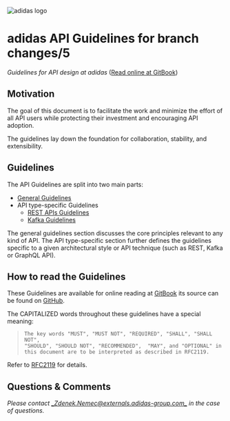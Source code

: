 ![adidas logo](https://adidas-group.gitbooks.io/api-guidelines/content/assets/adidas-logo.svg)

# adidas API Guidelines for branch changes/5

_Guidelines for API design at adidas_ \([Read online at GitBook](https://adidas-group.gitbooks.io/api-guidelines/content/)\)

## Motivation

The goal of this document is to facilitate the work and minimize the effort of all API users while protecting their investment and encouraging API adoption.

The guidelines lay down the foundation for collaboration, stability, and extensibility.

## Guidelines

The API Guidelines are split into two main parts:

* [General Guidelines](/general-guidelines/README.md)
* API type-specific Guidelines
  * [REST APIs Guidelines](/rest/README.md)
  * [Kafka Guidelines](/kafka/README.md)

The general guidelines section discusses the core principles relevant to any kind of API. The API type-specific section further defines the guidelines specific to a given architectural style or API technique \(such as REST, Kafka or GraphQL API\).

## How to read the Guidelines

These Guidelines are available for online reading at [GitBook](https://apidesigner.gitbooks.io/adidas-api-guidelines/content/) its source can be found on [GitHub](https://github.com/adidas-group/api-guidelines).

The CAPITALIZED words throughout these guidelines have a special meaning:

> ```
> The key words "MUST", "MUST NOT", "REQUIRED", "SHALL", "SHALL NOT",
> "SHOULD", "SHOULD NOT", "RECOMMENDED",  "MAY", and "OPTIONAL" in 
> this document are to be interpreted as described in RFC2119.
> ```

Refer to [RFC2119](https://www.ietf.org/rfc/rfc2119) for details.

## Questions & Comments

_Please contact _[_Zdenek.Nemec@externals.adidas-group.com_](mailto:Zdenek.Nemec@externals.adidas-group.com)_ in the case of questions._

